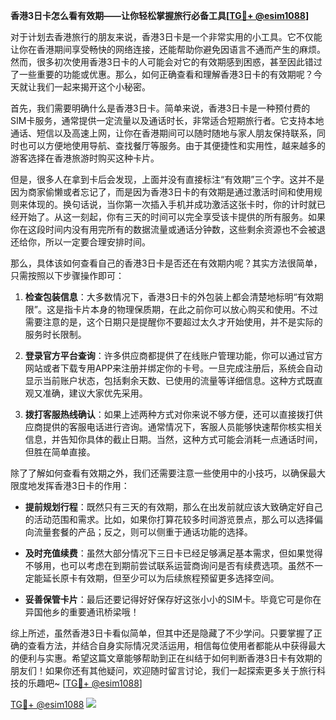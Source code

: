 **香港3日卡怎么看有效期——让你轻松掌握旅行必备工具[[TG💪+ @esim1088](https://t.me/s/esim1088)]**

对于计划去香港旅行的朋友来说，香港3日卡是一个非常实用的小工具。它不仅能让你在香港期间享受畅快的网络连接，还能帮助你避免因语言不通而产生的麻烦。然而，很多初次使用香港3日卡的人可能会对它的有效期感到困惑，甚至因此错过了一些重要的功能或优惠。那么，如何正确查看和理解香港3日卡的有效期呢？今天就让我们一起来揭开这个小秘密。

首先，我们需要明确什么是香港3日卡。简单来说，香港3日卡是一种预付费的SIM卡服务，通常提供一定流量以及通话时长，非常适合短期旅行者。它支持本地通话、短信以及高速上网，让你在香港期间可以随时随地与家人朋友保持联系，同时也可以方便地使用导航、查找餐厅等服务。由于其便捷性和实用性，越来越多的游客选择在香港旅游时购买这种卡片。

但是，很多人在拿到卡后会发现，上面并没有直接标注“有效期”三个字。这并不是因为商家偷懒或者忘记了，而是因为香港3日卡的有效期是通过激活时间和使用规则来体现的。换句话说，当你第一次插入手机并成功激活这张卡时，你的计时就已经开始了。从这一刻起，你有三天的时间可以完全享受该卡提供的所有服务。如果你在这段时间内没有用完所有的数据流量或通话分钟数，这些剩余资源也不会被退还给你，所以一定要合理安排时间。

那么，具体该如何查看自己的香港3日卡是否还在有效期内呢？其实方法很简单，只需按照以下步骤操作即可：

1. **检查包装信息**：大多数情况下，香港3日卡的外包装上都会清楚地标明“有效期限”。这是指卡片本身的物理保质期，在此之前你可以放心购买和使用。不过需要注意的是，这个日期只是提醒你不要超过太久才开始使用，并不是实际的服务时长限制。

2. **登录官方平台查询**：许多供应商都提供了在线账户管理功能，你可以通过官方网站或者下载专用APP来注册并绑定你的卡号。一旦完成注册后，系统会自动显示当前账户状态，包括剩余天数、已使用的流量等详细信息。这种方式既直观又准确，建议大家优先采用。

3. **拨打客服热线确认**：如果上述两种方式对你来说不够方便，还可以直接拨打供应商提供的客服电话进行咨询。通常情况下，客服人员能够快速帮你核实相关信息，并告知你具体的截止日期。当然，这种方式可能会消耗一点通话时间，但胜在简单直接。

除了了解如何查看有效期之外，我们还需要注意一些使用中的小技巧，以确保最大限度地发挥香港3日卡的作用：

- **提前规划行程**：既然只有三天的有效期，那么在出发前就应该大致确定好自己的活动范围和需求。比如，如果你打算花较多时间游览景点，那么可以选择偏向流量套餐的产品；反之，则可以侧重于通话功能的选择。

- **及时充值续费**：虽然大部分情况下三日卡已经足够满足基本需求，但如果觉得不够用，也可以考虑在到期前尝试联系运营商询问是否有续费选项。虽然不一定能延长原卡有效期，但至少可以为后续旅程预留更多选择空间。

- **妥善保管卡片**：最后还要记得好好保存好这张小小的SIM卡。毕竟它可是你在异国他乡的重要通讯桥梁哦！

综上所述，虽然香港3日卡看似简单，但其中还是隐藏了不少学问。只要掌握了正确的查看方法，并结合自身实际情况灵活运用，相信每位使用者都能从中获得最大的便利与实惠。希望这篇文章能够帮助到正在纠结于如何判断香港3日卡有效期的朋友们！如果你还有其他疑问，欢迎随时留言讨论，我们一起探索更多关于旅行科技的乐趣吧~ [[TG💪+ @esim1088](https://t.me/s/esim1088)]

[TG💪+ @esim1088](https://t.me/s/esim1088) ![](https://i.postimg.cc/4NQfJmqS/Snipaste-2025-05-13-00-14-12.png)